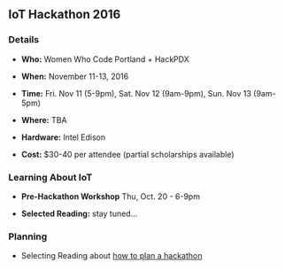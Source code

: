 ## IoT Hackathon 2016

### Details

- **Who:** Women Who Code Portland + HackPDX

- **When:** November 11-13, 2016

- **Time:** Fri. Nov 11 (5-9pm), Sat. Nov 12 (9am-9pm), Sun. Nov 13 (9am-5pm)

- **Where:** TBA

- **Hardware:** Intel Edison

- **Cost:** $30-40 per attendee (partial scholarships  available)

### Learning About IoT

- **Pre-Hackathon Workshop** Thu, Oct. 20 - 6-9pm

- **Selected Reading:** stay tuned...

### Planning

- Selecting Reading about [how to plan a hackathon](selected-reading.md)
